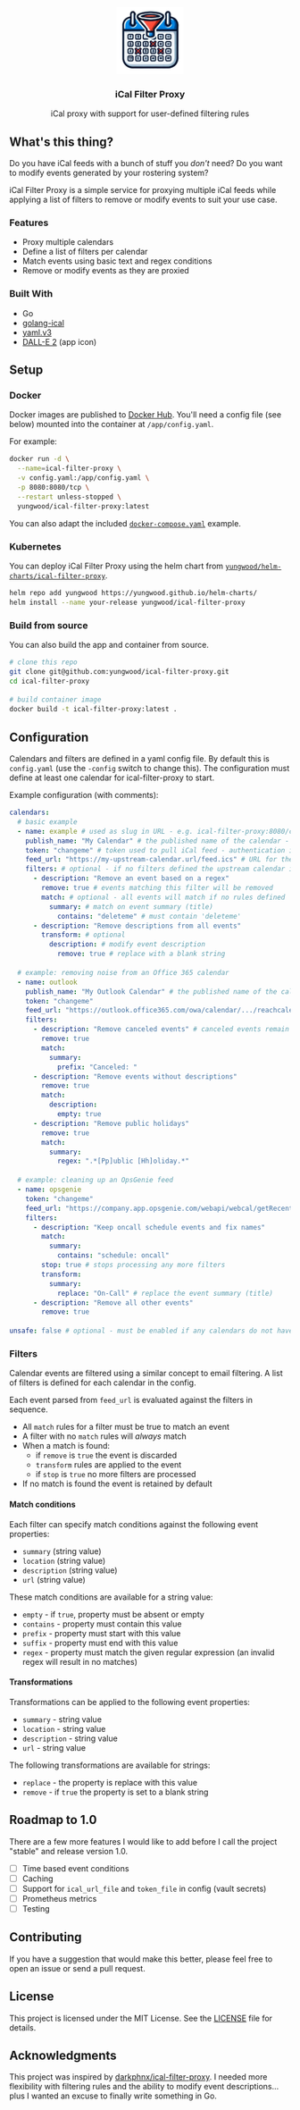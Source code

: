 <!-- PROJECT LOGO -->
<br />
<div align="center">
  <a href="https://github.com/yungwood/ical-filter-proxy">
    <img src="logo.png" alt="Logo" width="120" height="120">
  </a>

  <h3 align="center">iCal Filter Proxy</h3>

  <p align="center">
    iCal proxy with support for user-defined filtering rules
  </p>
</div>

## What's this thing?

Do you have iCal feeds with a bunch of stuff you _don't_ need? Do you want to modify events generated by your rostering system?

iCal Filter Proxy is a simple service for proxying multiple iCal feeds while applying a list of filters to remove or modify events to suit your use case.

### Features

- Proxy multiple calendars
- Define a list of filters per calendar
- Match events using basic text and regex conditions
- Remove or modify events as they are proxied

### Built With

- Go
- [golang-ical](https://github.com/arran4/golang-ical)
- [yaml.v3](https://github.com/go-yaml/yaml/tree/v3.0.1)
- [DALL-E 2](https://openai.com/index/dall-e-2/) (app icon)

## Setup

### Docker

Docker images are published to [Docker Hub](https://hub.docker.com/r/yungwood/ical-filter-proxy). You'll need a config file (see below) mounted into the container at `/app/config.yaml`.

For example:

```bash
docker run -d \
  --name=ical-filter-proxy \
  -v config.yaml:/app/config.yaml \
  -p 8080:8080/tcp \
  --restart unless-stopped \
  yungwood/ical-filter-proxy:latest
```

You can also adapt the included [`docker-compose.yaml`](./docker-compose.yaml) example.

### Kubernetes

You can deploy iCal Filter Proxy using the helm chart from [`yungwood/helm-charts/ical-filter-proxy`](https://github.com/yungwood/helm-charts/blob/main/charts/ical-filter-proxy).

```bash
helm repo add yungwood https://yungwood.github.io/helm-charts/
helm install --name your-release yungwood/ical-filter-proxy
```

### Build from source

You can also build the app and container from source.

```bash
# clone this repo
git clone git@github.com:yungwood/ical-filter-proxy.git
cd ical-filter-proxy

# build container image
docker build -t ical-filter-proxy:latest .
```

## Configuration

Calendars and filters are defined in a yaml config file. By default this is `config.yaml` (use the `-config` switch to change this). The configuration must define at least one calendar for ical-filter-proxy to start.

Example configuration (with comments):

```yaml
calendars:
  # basic example
  - name: example # used as slug in URL - e.g. ical-filter-proxy:8080/calendars/example/feed?token=changeme
    publish_name: "My Calendar" # the published name of the calendar - uses upstream value if this line is skipped
    token: "changeme" # token used to pull iCal feed - authentication is disabled when blank
    feed_url: "https://my-upstream-calendar.url/feed.ics" # URL for the upstream iCal feed
    filters: # optional - if no filters defined the upstream calendar is proxied as parsed
      - description: "Remove an event based on a regex"
        remove: true # events matching this filter will be removed
        match: # optional - all events will match if no rules defined
          summary: # match on event summary (title)
            contains: "deleteme" # must contain 'deleteme'
      - description: "Remove descriptions from all events"
        transform: # optional
          description: # modify event description
            remove: true # replace with a blank string

  # example: removing noise from an Office 365 calendar
  - name: outlook
    publish_name: "My Outlook Calendar" # the published name of the calendar - uses upstream value if this line is skipped
    token: "changeme"
    feed_url: "https://outlook.office365.com/owa/calendar/.../reachcalendar.ics"
    filters:
      - description: "Remove canceled events" # canceled events remain with a 'Canceled:' prefix until removed
        remove: true
        match:
          summary:
            prefix: "Canceled: "
      - description: "Remove events without descriptions"
        remove: true
        match:
          description:
            empty: true
      - description: "Remove public holidays"
        remove: true
        match:
          summary:
            regex: ".*[Pp]ublic [Hh]oliday.*"

  # example: cleaning up an OpsGenie feed
  - name: opsgenie
    token: "changeme"
    feed_url: "https://company.app.opsgenie.com/webapi/webcal/getRecentSchedule?webcalToken=..."
    filters:
      - description: "Keep oncall schedule events and fix names"
        match:
          summary:
            contains: "schedule: oncall"
        stop: true # stops processing any more filters
        transform:
          summary:
            replace: "On-Call" # replace the event summary (title)
      - description: "Remove all other events"
        remove: true

unsafe: false # optional - must be enabled if any calendars do not have a token
```

### Filters

Calendar events are filtered using a similar concept to email filtering. A list of filters is defined for each calendar in the config.

Each event parsed from `feed_url` is evaluated against the filters in sequence.

- All `match` rules for a filter must be true to match an event
- A filter with no `match` rules will _always_ match
- When a match is found:
  - if `remove` is `true` the event is discarded
  - `transform` rules are applied to the event
  - if `stop` is `true` no more filters are processed
- If no match is found the event is retained by default

#### Match conditions

Each filter can specify match conditions against the following event properties:

- `summary` (string value)
- `location` (string value)
- `description` (string value)
- `url` (string value)

These match conditions are available for a string value:

- `empty` - if `true`, property must be absent or empty
- `contains` - property must contain this value
- `prefix` - property must start with this value
- `suffix` - property must end with this value
- `regex` - property must match the given regular expression (an invalid regex will result in no matches)

#### Transformations

Transformations can be applied to the following event properties:

- `summary` - string value
- `location` - string value
- `description` - string value
- `url` - string value

The following transformations are available for strings:

- `replace` - the property is replace with this value
- `remove` - if `true` the property is set to a blank string

## Roadmap to 1.0

There are a few more features I would like to add before I call the project "stable" and release version 1.0.

- [ ] Time based event conditions
- [ ] Caching
- [ ] Support for `ical_url_file` and `token_file` in config (vault secrets)
- [ ] Prometheus metrics
- [ ] Testing

## Contributing

If you have a suggestion that would make this better, please feel free to open an issue or send a pull request.

## License

This project is licensed under the MIT License. See the [LICENSE](./LICENSE) file for details.

## Acknowledgments

This project was inspired by [darkphnx/ical-filter-proxy](https://github.com/darkphnx/ical-filter-proxy). I needed more flexibility with filtering rules and the ability to modify event descriptions... plus I wanted an excuse to finally write something in Go.
